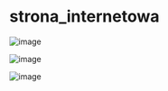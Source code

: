 # strona_internetowa
![image](https://github.com/zajackarolina/strona_internetowa/assets/147318667/563909f6-a2f2-4408-960b-84c1585372e7)

![image](https://github.com/zajackarolina/strona_internetowa/assets/147318667/f9c90c64-de75-4308-8db1-0ca59dc50a2e)

![image](https://github.com/zajackarolina/strona_internetowa/assets/147318667/bb538418-363b-41bb-a961-43d8a35b51b7)



